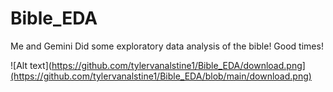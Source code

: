 # Bible_EDA
Me and Gemini Did some exploratory data analysis of the bible! Good times!

![Alt text](https://github.com/tylervanalstine1/Bible_EDA/download.png](https://github.com/tylervanalstine1/Bible_EDA/blob/main/download.png)
